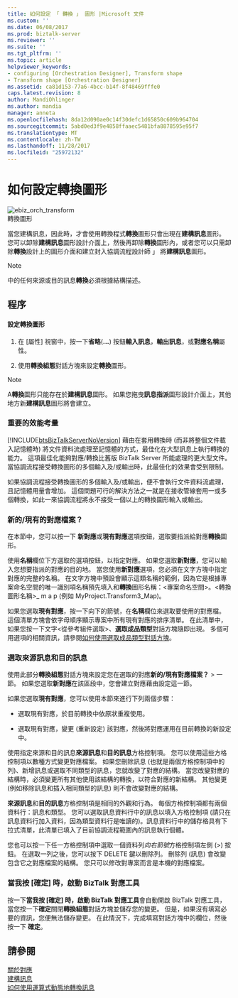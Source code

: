 ```yaml
---
title: 如何設定 「 轉換 」 圖形 |Microsoft 文件
ms.custom: ''
ms.date: 06/08/2017
ms.prod: biztalk-server
ms.reviewer: ''
ms.suite: ''
ms.tgt_pltfrm: ''
ms.topic: article
helpviewer_keywords:
- configuring [Orchestration Designer], Transform shape
- Transform shape [Orchestration Designer]
ms.assetid: ca81d153-77a6-4bcc-b14f-8f48469fffe0
caps.latest.revision: 8
author: MandiOhlinger
ms.author: mandia
manager: anneta
ms.openlocfilehash: 8da12d090ae0c14f30defc1d65850c609b964704
ms.sourcegitcommit: 5abd0ed3f9e4858ffaaec5481bfa8878595e95f7
ms.translationtype: MT
ms.contentlocale: zh-TW
ms.lasthandoff: 11/28/2017
ms.locfileid: "25972132"
---
```

# <a name="how-to-configure-the-transform-shape"></a>如何設定轉換圖形
![](../core/media/ebiz-orch-transform.gif "ebiz_orch_transform")  
轉換圖形  
  
 當您建構訊息，因此時，才會使用轉換程式**轉換**圖形只會出現在**建構訊息**圖形。 您可以卸除**建構訊息**圖形設計介面上，然後再卸除**轉換**圖形內，或者您可以只需卸除**轉換**設計上的圖形介面和建立封入協調流程設計師 」 將**建構訊息**圖形。  
  
> [!NOTE]
>  中的任何來源或目的訊息**轉換**必須根據結構描述。  
  
## <a name="procedure"></a>程序  
  
#### <a name="to-configure-a-transform-shape"></a>設定轉換圖形  
  
1.  在 [屬性] 視窗中，按一下**省略**(**...**) 按鈕**輸入訊息**，**輸出訊息**，或**對應名稱**屬性。  
  
2.  使用**轉換組態**對話方塊來設定**轉換**圖形。  
  
> [!NOTE]
>  A**轉換**圖形只能存在於**建構訊息**圖形。 如果您拖曳**訊息指派**圖形設計介面上，其他地方新**建構訊息**圖形將會建立。  
  
### <a name="important-performance-considerations"></a>重要的效能考量  
 [!INCLUDE[btsBizTalkServerNoVersion](../includes/btsbiztalkservernoversion-md.md)] 藉由在套用轉換時 (而非將整個文件載入記憶體時) 將文件資料流處理至記憶體的方式，最佳化在大型訊息上執行轉換的能力。 這項最佳化能夠對應/轉換比舊版 BizTalk Server 所能處理的更大型文件。 當協調流程接受轉換圖形的多個輸入及/或輸出時，此最佳化的效果會受到限制。  
  
 如果協調流程接受轉換圖形的多個輸入及/或輸出，便不會執行文件資料流處理，且記憶體用量會增加。 這個問題可行的解決方法之一就是在接收管線套用一或多個轉換，如此一來協調流程將永不接受一個以上的轉換圖形輸入或輸出。  
  
### <a name="newexisting-map-file"></a>新的/現有的對應檔案？  
 在本節中，您可以按一下 **新對應**或**現有對應**選項按鈕，選取要指派給對應**轉換**圖形。  
  
 使用**名稱**欄位下方選取的選項按鈕，以指定對應。 如果您選取**新對應**，您可以輸入您想要指派的對應的目的地。 當您使用**新對應**選項，您必須在文字方塊中指定對應的完整的名稱。 在文字方塊中預設會顯示這類名稱的範例，因為它是根據專案命名空間的唯一識別項名稱預先填入和**轉換**圖形名稱：\<專案命名空間\>。\<轉換圖形名稱\>_ m a p (例如 MyProject.Transform3_Map)。  
  
 如果您選取**現有對應**，按一下向下的箭號，在**名稱**欄位來選取要使用的對應檔。 這個清單方塊會依字母順序顯示專案中所有現有對應的排序清單。 在此清單中，如果您按一下文字\<從參考組件選取\>、**選取成品類型**對話方塊隨即出現。 多個可用選項的相關資訊，請參閱[如何使用選取成品類型對話方塊](../core/how-to-use-the-select-artifact-type-dialog-box.md)。  
  
### <a name="select-source-and-destination-messages"></a>選取來源訊息和目的訊息  
 使用此部分**轉換組態**對話方塊來設定您在選取的對應**新的/現有對應檔案？** > 一節。 如果您選取**新對應**在該區段中，您會建立對應藉由設定這一節。  
  
 如果您選取**現有對應**，您可以使用本節來進行下列兩個步驟：  
  
-   選取現有對應，於目前轉換中依原狀重複使用。  
  
-   選取現有對應，變更 (重新設定) 該對應，然後將對應運用在目前轉換的新設定中。  
  
 使用指定來源和目的訊息**來源訊息**和**目的訊息**方格控制項。 您可以使用這些方格控制項以數種方式變更對應檔案。 如果您刪除訊息 (也就是兩個方格控制項中的列)、新增訊息或選取不同類型的訊息，您就改變了對應的結構。 當您改變對應的結構時，必須變更所有其他使用該結構的轉換，以符合對應的新結構。 其他變更 (例如移除訊息和插入相同類型的訊息) 則不會改變對應的結構。  
  
 **來源訊息**和**目的訊息**方格控制項是相同的外觀和行為。 每個方格控制項都有兩個資料行：訊息和類型。 您可以選取訊息資料行中的訊息以填入方格控制項 (請只在訊息資料行加入資料，因為類型資料行是唯讀的)。訊息資料行中的儲存格具有下拉式清單，此清單已填入了目前協調流程範圍內的訊息執行個體。  
  
 您也可以按一下任一方格控制項中選取一個資料列*向右箭號*方格控制項左側 (>) 按鈕。 在選取一列之後，您可以按下 DELETE 鍵以刪除列。 刪除列 (訊息) 會改變包含它之對應檔案的結構。 您只可以修改對專案而言是本機的對應檔案。  
  
### <a name="when-i-click-ok-launch-the-biztalk-mapper"></a>當我按 [確定] 時，啟動 BizTalk 對應工具  
 按一下**當我按 [確定] 時，啟動 BizTalk 對應工具**會自動開啟 BizTalk 對應工具，當您按一下**確定**關閉**轉換組態**對話方塊並儲存您的變更。 但是，如果沒有填寫必要的資訊，您便無法儲存變更。 在此情況下，完成填寫對話方塊中的欄位，然後按一下 **確定**。  
  
## <a name="see-also"></a>請參閱  
 [關於對應](../core/about-maps.md)   
 [建構訊息](../core/constructing-messages.md)   
 [如何使用運算式動態地轉換訊息](../core/how-to-use-expressions-to-dynamic-transform-messages.md)